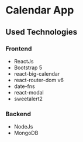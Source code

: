 # Calendar App

## Used Technologies

### Frontend

- ReactJs
- Bootstrap 5
- react-big-calendar
- react-router-dom v6
- date-fns
- react-modal
- sweetalert2

### Backend

- NodeJs
- MongoDB
